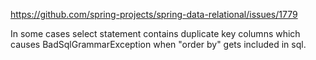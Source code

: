https://github.com/spring-projects/spring-data-relational/issues/1779

In some cases select statement contains duplicate key columns which causes BadSqlGrammarException when "order by" gets included in sql.